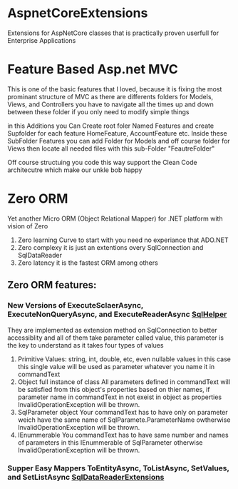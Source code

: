 # AspnetCoreExtensions
Extensions for AspNetCore classes that is practically proven userfull for Enterprise Applications

# Feature Based Asp.net MVC
This is one of the basic features that I loved, because it is fixing the most prominant structure of MVC as there are differents folders for Models, Views, and Controllers you have to navigate all the times up and down between these folder if you only need to modify simple things

in this Additions you Can Create root foler Named Features and create Supfolder for each feature HomeFeature, AccountFeature etc.
Inside these SubFolder Features you can add Folder for Models and off course folder for Views then locate all needed files with this sub-Folder "FeautreFolder"

Off course structuing you code this way support the Clean Code architecutre which make our unkle bob happy

# Zero ORM
Yet another Micro ORM (Object Relational Mapper) for .NET platform with vision of Zero
1. Zero learning Curve to start with you need no experiance that ADO.NET
2. Zero complexy it is just an extentions overy SqlConnection and SqlDataReader
3. Zero latency it is the fastest ORM among others

## Zero ORM features:
### New Versions of ExecuteSclaerAsync, ExecuteNonQueryAsync, and ExecuteReaderAsync [SqlHelper](https://github.com/RiadKatby/AspnetCoreExtensions/blob/master/ZeroORM/SqlHelper.cs)

They are implemented as extension method on SqlConnection to better accessiblity and all of them take parameter called value, this parameter is the key to understand as it takes four types of values
1. Primitive Values: string, int, double, etc, even nullable values
   in this case this single value will be used as parameter whatever you name it in commandText
2. Object full instance of class
   All parameters defined in commandText will be satisfied from this object's properties based on thier names, if parameter name in commandText in not exeist in object as properties InvalidOperationException will be thrown.
3. SqlParameter object
   Your commandText has to have only on parameter weich have the same name of SqlParamete.ParameterName owtherwise InvalidOperationException will be thrown.
4. IEnummerable<SqlParameter> 
   You commandText has to have same number and names of parameters in this IEnummerable of SqlParameter otherwise InvalidOperationException will be thrown.

### Supper Easy Mappers ToEntityAsync, ToListAsync, SetValues, and SetListAsync [SqlDataReaderExtensions](https://github.com/RiadKatby/AspnetCoreExtensions/blob/master/ZeroORM/SqlDataReaderExtensions.cs)


